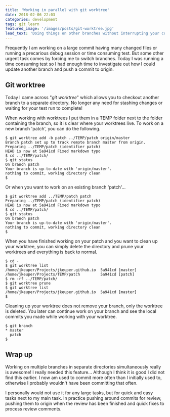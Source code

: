 ```yaml
---
title: 'Working in parallel with git worktree'
date: 2018-02-06 22:03
categories: development
tags: git learn
featured_image: '/images/posts/git-worktree.jpg'
lead_text: 'Doing things on other branches without interrupting your current work, i.e. switching branches.'
---
```


Frequently I am working on a large commit having many changed files or running
a precarious debug session or time consuming test. But some other urgent task
comes by forcing me to switch branches. Today I was running a time consuming
test so I had enough time to investigate out how I could update another
branch and push a commit to origin.

## Git worktree
Today I came across "_git worktree_" which allows you to checkout another
branch to a separate directory. No longer any need for stashing changes
or waiting for your test run to complete!

When working with worktrees I put them in a TEMP folder next to the folder
containing the branch, so it is clear where your worktrees live. To work 
on a new branch 'patch', you can do the following.

```console
$ git worktree add -b patch ../TEMP/patch origin/master
Branch patch set up to track remote branch master from origin.
Preparing ../TEMP/patch (identifier patch)
HEAD is now at 5a941cd Fixed markdown typo
$ cd ../TEMP/patch/
$ git status
On branch patch
Your branch is up-to-date with 'origin/master'.
nothing to commit, working directory clean
$ 
```

Or when you want to work on an existing branch 'patch'...


```console
$ git worktree add ../TEMP/patch patch
Preparing ../TEMP/patch (identifier patch)
HEAD is now at 5a941cd Fixed markdown typo
$ cd ../TEMP/patch/
$ git status
On branch patch
Your branch is up-to-date with 'origin/master'.
nothing to commit, working directory clean
$ 
```

When you have finished working on your patch and you want to clean up your
worktree, you can simply delete the directory and prune your worktrees and
everything is back to normal.

```console
$ cd -
$ git worktree list
/home/jkeuper/Projects/jkeuper.github.io  5a941cd [master]
/home/jkeuper/Projects/TEMP/patch         5a941cd [patch]
$ rm -rf ../TEMP/patch/
$ git worktree prune
$ git worktree list
/home/jkeuper/Projects/jkeuper.github.io  5a941cd [master]
$ 
```

Cleaning up your worktree does not remove your branch, only the worktree
is deleted. You later can continue work on your branch and see the local
commits you made while working with your worktree.

```console
$ git branch
* master
  patch
$ 
```

## Wrap up
Working on multiple branches in separate directories simultaneously
really is awesome! I really needed this feature... Although I think
it is good I did not find this earlier. I now am used to commit more
often than I initially used to, otherwise I probably wouldn't have 
been committing that often.

I personally would not use it for any large tasks,
but for quick and easy tasks next to my main task. In practice pushing
around commits for review, pushing them to origin when the review has
been finished and quick fixes to process review comments.

